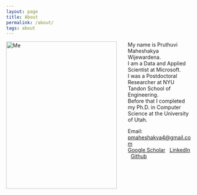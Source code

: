 ```yaml
---
layout: page
title: About
permalink: /about/
tags: about
---
```

![Me](../images/me.jpg#left)

My name is Pruthuvi Maheshakya Wijewardena.  
I am a Data and Applied Scientist at Microsoft.  
I was a Postdoctoral Researcher at NYU Tandon School of Engineering.  
Before that I completed my Ph.D. in Computer Science at the University of Utah.  

Email: pmaheshakya4@gmail.com\
[Google Scholar](https://scholar.google.com/citations?user=-MHL9kQAAAAJ&hl=en) &nbsp; [LinkedIn](https://www.linkedin.com/in/maheshakya/) &nbsp; [Github](https://github.com/maheshakya)

<style type="text/css">
    img {
        width: 300px;
        height: 400px;
    }

    img[src*='#left'] {
    float: left;
    margin-right: 30px;
    }
</style>